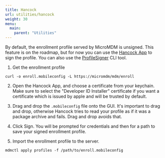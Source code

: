 ```yaml
---
title: Hancock
url: utilities/hancock
weight: 30
menu:
  main:
    parent: "Utilities"
---
```


By default, the enrollment profile served by MicroMDM is unsigned. This feature is on the roadmap, but for now you can use the [Hancock App](https://github.com/JeremyAgost/Hancock) to sign the profile. 
You can also use the [ProfileSigner](https://github.com/nmcspadden/ProfileSigner) CLI tool.

1) Get the enrollment profile

```
curl -o enroll.mobileconfig -L https://micromdm/mdm/enroll
```

2) Open the Hancock App, and choose a certificate from your keychain. 
Make sure to select the "Developer ID Installer" certificate if you want a certificate which is issued by apple and will be trusted by default. 

3) Drag and drop the `.mobileconfig` file onto the GUI. It's important to drag and drop, otherwise Hancock tries to read your profile as if it was a package archive and fails. 
Drag and drop avoids that. 

4) Click Sign. You will be prompted for credentials and then for a path to save your signed enrollment profile. 

5. Import the enrollment profile to the server.
```
mdmctl apply profiles -f /path/to/enroll.mobileconfig
```